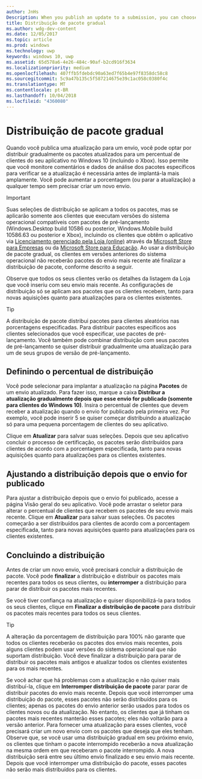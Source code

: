 ```yaml
---
author: JnHs
Description: When you publish an update to a submission, you can choose to gradually roll out the updated packages to a percentage of your app’s customers on Windows 10.
title: Distribuição de pacote gradual
ms.author: wdg-dev-content
ms.date: 12/05/2017
ms.topic: article
ms.prod: windows
ms.technology: uwp
keywords: windows 10, uwp
ms.assetid: 65d578a6-4e26-484c-90af-b2cd916f3634
ms.localizationpriority: medium
ms.openlocfilehash: 407ffb5fdebdc90a63ed7f65b4e97f8358dc58c8
ms.sourcegitcommit: 5c9a47b135c5f587214675e39c1ac058c0380f4c
ms.translationtype: MT
ms.contentlocale: pt-BR
ms.lasthandoff: 10/04/2018
ms.locfileid: "4360080"
---
```

# <a name="gradual-package-rollout"></a>Distribuição de pacote gradual

Quando você publica uma atualização para um envio, você pode optar por distribuir gradualmente os pacotes atualizados para um percentual de clientes do seu aplicativo no Windows 10 (incluindo o Xbox). Isso permite que você monitore comentários e dados de análise dos pacotes específicos para verificar se a atualização é necessária antes de implantá-la mais amplamente. Você pode aumentar a porcentagem (ou parar a atualização) a qualquer tempo sem precisar criar um novo envio. 

> [!IMPORTANT]
> Suas seleções de distribuição se aplicam a todos os pacotes, mas se aplicarão somente aos clientes que executam versões do sistema operacional compatíveis com pacotes de pré-lançamento (Windows.Desktop build 10586 ou posterior, Windows.Mobile build 10586.63 ou posterior e Xbox), incluindo os clientes que obtêm o aplicativo via [Licenciamento gerenciado pela Loja (online)](organizational-licensing.md) através da [Microsoft Store para Empresas](https://businessstore.microsoft.com/store) ou da [Microsoft Store para Educação](https://educationstore.microsoft.com/store). Ao usar a distribuição de pacote gradual, os clientes em versões anteriores do sistema operacional não receberão pacotes do envio mais recente até finalizar a distribuição de pacote, conforme descrito a seguir.

Observe que todos os seus clientes verão os detalhes da listagem da Loja que você inseriu com seu envio mais recente. As configurações de distribuição só se aplicam aos pacotes que os clientes recebem, tanto para novas aquisições quanto para atualizações para os clientes existentes.

> [!TIP]
> A distribuição de pacote distribui pacotes para clientes aleatórios nas porcentagens especificadas. Para distribuir pacotes específicos aos clientes selecionados que você especificar, use pacotes de pré-lançamento. Você também pode combinar distribuição com seus pacotes de pré-lançamento se quiser distribuir gradualmente uma atualização para um de seus grupos de versão de pré-lançamento.


## <a name="setting-the-rollout-percentage"></a>Definindo o percentual de distribuição

Você pode selecionar para implantar a atualização na página **Pacotes** de um envio atualizado. Para fazer isso, marque a caixa **Distribur a atualização gradualmente depois que esse envio for publicado (somente para clientes do Windows 10)**. Insira o percentual de clientes que devem receber a atualização quando o envio for publicado pela primeira vez. Por exemplo, você pode inserir 5 se quiser começar distribuindo a atualização só para uma pequena porcentagem de clientes do seu aplicativo.

Clique em **Atualizar** para salvar suas seleções. Depois que seu aplicativo concluir o processo de certificação, os pacotes serão distribuídos para clientes de acordo com a porcentagem especificada, tanto para novas aquisições quanto para atualizações para os clientes existentes.


## <a name="adjusting-the-rollout-after-the-submission-is-published"></a>Ajustando a distribuição depois que o envio for publicado

Para ajustar a distribuição depois que o envio foi publicado, acesse a página Visão geral do seu aplicativo. Você pode arrastar o seletor para alterar o percentual de clientes que recebem os pacotes de seu envio mais recente. Clique em **Atualizar** para salvar suas seleções. Os pacotes começarão a ser distribuídos para clientes de acordo com a porcentagem especificada, tanto para novas aquisições quanto para atualizações para os clientes existentes.


## <a name="completing-the-rollout"></a>Concluindo a distribuição

Antes de criar um novo envio, você precisará concluir a distribuição de pacote. Você pode **finalizar** a distribuição e distribuir os pacotes mais recentes para todos os seus clientes, ou **interromper** a distribuição para parar de distribuir os pacotes mais recentes.

Se você tiver confiança na atualização e quiser disponibilizá-la para todos os seus clientes, clique em **Finalizar a distribuição de pacote** para distribuir os pacotes mais recentes para todos os seus clientes.

> [!TIP]
> A alteração da porcentagem de distribuição para 100% não garante que todos os clientes receberão os pacotes dos envios mais recentes, pois alguns clientes podem usar versões do sistema operacional que não suportam distribuição. Você deve finalizar a distribuição para parar de distribuir os pacotes mais antigos e atualizar todos os clientes existentes para os mais recentes.

Se você achar que há problemas com a atualização e não quiser mais distribuí-la, clique em **Interromper distribuição de pacote** parar parar de distribuir pacotes do envio mais recente. Depois que você interromper uma distribuição do pacote, esses pacotes não serão distribuídos para os clientes; apenas os pacotes do envio anterior serão usados para todos os clientes novos ou da atualização. No entanto, os clientes que já tinham os pacotes mais recentes manterão esses pacotes; eles não voltarão para a versão anterior. Para fornecer uma atualização para esses clientes, você precisará criar um novo envio com os pacotes que deseja que eles tenham. Observe que, se você usar uma distribuição gradual em seu próximo envio, os clientes que tinham o pacote interrompido receberão a nova atualização na mesma ordem em que receberam o pacote interrompido. A nova distribuição será entre seu último envio finalizado e seu envio mais recente. Depois que você interromper uma distribuição do pacote, esses pacotes não serão mais distribuídos para os clientes.
